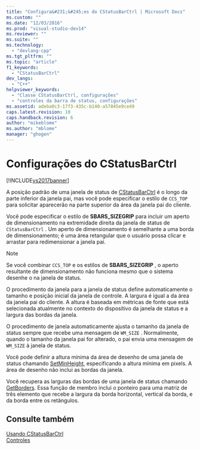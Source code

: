 ```yaml
---
title: "Configura&#231;&#245;es do CStatusBarCtrl | Microsoft Docs"
ms.custom: ""
ms.date: "12/03/2016"
ms.prod: "visual-studio-dev14"
ms.reviewer: ""
ms.suite: ""
ms.technology: 
  - "devlang-cpp"
ms.tgt_pltfrm: ""
ms.topic: "article"
f1_keywords: 
  - "CStatusBarCtrl"
dev_langs: 
  - "C++"
helpviewer_keywords: 
  - "Classe CStatusBarCtrl, configurações"
  - "controles da barra de status, configurações"
ms.assetid: adeba0c3-17f3-435c-b140-a57845e9ce49
caps.latest.revision: 10
caps.handback.revision: 6
author: "mikeblome"
ms.author: "mblome"
manager: "ghogen"
---
```

# Configura&#231;&#245;es do CStatusBarCtrl
[!INCLUDE[vs2017banner](../assembler/inline/includes/vs2017banner.md)]

A posição padrão de uma janela de status de [CStatusBarCtrl](../mfc/reference/cstatusbarctrl-class.md) é o longo da parte inferior da janela pai, mas você pode especificar o estilo de `CCS_TOP` para solicitar aparecerão na parte superior da área da janela pai do cliente.  
  
 Você pode especificar o estilo de **SBARS\_SIZEGRIP** para incluir um aperto de dimensionamento na extremidade direita da janela de status de `CStatusBarCtrl` .  Um aperto de dimensionamento é semelhante a uma borda de dimensionamento; é uma área retangular que o usuário possa clicar e arrastar para redimensionar a janela pai.  
  
> [!NOTE]
>  Se você combinar `CCS_TOP` e os estilos de **SBARS\_SIZEGRIP** , o aperto resultante de dimensionamento não funciona mesmo que o sistema desenhe o na janela de status.  
  
 O procedimento da janela para a janela de status define automaticamente o tamanho e posição inicial da janela de controle.  A largura é igual a da área da janela pai do cliente.  A altura é baseada em métricas de fonte que está selecionada atualmente no contexto do dispositivo da janela de status e a largura das bordas da janela.  
  
 O procedimento de janela automaticamente ajusta o tamanho da janela de status sempre que recebe uma mensagem de `WM_SIZE` .  Normalmente, quando o tamanho da janela pai for alterado, o pai envia uma mensagem de `WM_SIZE` à janela de status.  
  
 Você pode definir a altura mínima da área de desenho de uma janela de status chamando [SetMinHeight](../Topic/CStatusBarCtrl::SetMinHeight.md), especificando a altura mínima em pixels.  A área de desenho não inclui as bordas da janela.  
  
 Você recupera as larguras das bordas de uma janela de status chamando [GetBorders](../Topic/CStatusBarCtrl::GetBorders.md).  Essa função de membro inclui o ponteiro para uma matriz de três elemento que recebe a largura da borda horizontal, vertical da borda, e da borda entre os retângulos.  
  
## Consulte também  
 [Usando CStatusBarCtrl](../mfc/using-cstatusbarctrl.md)   
 [Controles](../mfc/controls-mfc.md)